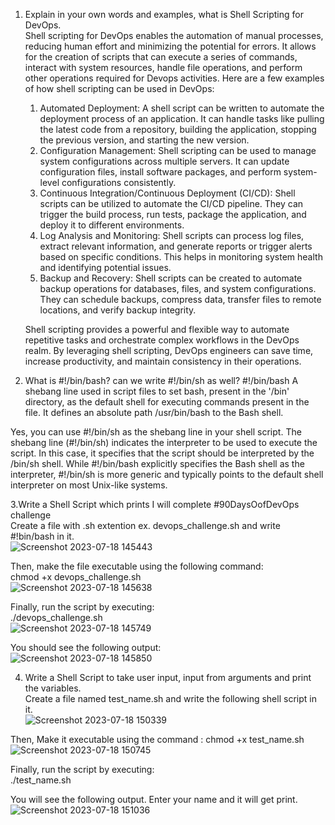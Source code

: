 1. Explain in your own words and examples, what is Shell Scripting for DevOps.\
    Shell scripting for DevOps enables the automation of manual processes, reducing human effort and minimizing the potential for errors. It allows for the creation       of scripts that can execute a series of commands, interact with system resources, handle file operations, and perform other operations required for Devops
    activities.
Here are a few examples of how shell scripting can be used in DevOps:
    1. Automated Deployment: A shell script can be written to automate the deployment process of an application. It can handle tasks like pulling the latest code       from a repository, building the application, stopping the previous version, and starting the new version.
    2. Configuration Management: Shell scripting can be used to manage system configurations across multiple servers. It can update configuration files, install        software packages, and perform system-level configurations consistently.
    3. Continuous Integration/Continuous Deployment (CI/CD): Shell scripts can be utilized to automate the CI/CD pipeline. They can trigger the build process, run      tests, package the application, and deploy it to different environments.
    4. Log Analysis and Monitoring: Shell scripts can process log files, extract relevant information, and generate reports or trigger alerts based on specific         conditions. This helps in monitoring system health and identifying potential issues.
    5. Backup and Recovery: Shell scripts can be created to automate backup operations for databases, files, and system configurations. They can schedule backups,      compress data, transfer files to remote locations, and verify backup integrity.

   Shell scripting provides a powerful and flexible way to automate repetitive tasks and orchestrate complex workflows in the DevOps realm. By leveraging shell          scripting, DevOps engineers can save time, increase productivity, and maintain consistency in their operations.

2. What is #!/bin/bash? can we write #!/bin/sh as well?
#!/bin/bash A shebang line used in script files to set bash, present in the '/bin' directory, as the default shell for executing commands present in the file. It defines an absolute path /usr/bin/bash to the Bash shell.

Yes, you can use #!/bin/sh as the shebang line in your shell script.
The shebang line (#!/bin/sh) indicates the interpreter to be used to execute the script. In this case, it specifies that the script should be interpreted by the /bin/sh shell.
While #!/bin/bash explicitly specifies the Bash shell as the interpreter, #!/bin/sh is more generic and typically points to the default shell interpreter on most Unix-like systems.

 3.Write a Shell Script which prints I will complete #90DaysOofDevOps challenge\
Create a file with .sh extention ex. devops_challenge.sh and write #!bin/bash in it.\
![Screenshot 2023-07-18 145443](https://github.com/pardeshiumesh23/90DaysofDevOps/assets/138001374/57174b5e-6fa2-4f55-b3cd-798cbddaad64)

Then, make the file executable using the following command:\
chmod +x devops_challenge.sh\
![Screenshot 2023-07-18 145638](https://github.com/pardeshiumesh23/90DaysofDevOps/assets/138001374/b047d189-409e-4f8b-ad25-246830a4c411)

Finally, run the script by executing:\
./devops_challenge.sh\
![Screenshot 2023-07-18 145749](https://github.com/pardeshiumesh23/90DaysofDevOps/assets/138001374/dc19465c-82c7-4c77-bcd9-e938da7db772)

You should see the following output:\
![Screenshot 2023-07-18 145850](https://github.com/pardeshiumesh23/90DaysofDevOps/assets/138001374/85d6d162-909d-4c66-a832-b0e919c1f6bc)

4. Write a Shell Script to take user input, input from arguments and print the variables.\
Create a file named test_name.sh and write the following shell script in it.\
![Screenshot 2023-07-18 150339](https://github.com/pardeshiumesh23/90DaysofDevOps/assets/138001374/f1740e63-4394-4a77-93dc-1549a933bdf3)

Then, Make it executable using the command : chmod +x test_name.sh\
![Screenshot 2023-07-18 150745](https://github.com/pardeshiumesh23/90DaysofDevOps/assets/138001374/1b4cdd5f-12fc-408b-9f58-3d718ad69b42)

Finally, run the script by executing:\
./test_name.sh

You will see the following output. Enter your name and it will get print.\
![Screenshot 2023-07-18 151036](https://github.com/pardeshiumesh23/90DaysofDevOps/assets/138001374/aaefd7cf-8919-45be-9f0f-f69803a442d1)

